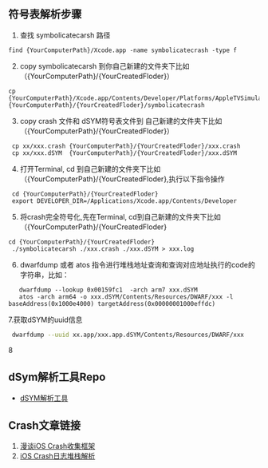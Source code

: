 ## 符号表解析步骤
1. 查找 symbolicatecarsh 路径
```
find {YourComputerPath}/Xcode.app -name symbolicatecrash -type f
```
2. copy symbolicatecarsh 到你自己新建的文件夹下比如（{YourComputerPath}/{YourCreatedFloder}）
```
cp {YourComputerPath}/Xcode.app/Contents/Developer/Platforms/AppleTVSimulator.platform/Developer/Library/PrivateFrameworks/DVTFoundation.framework/symbolicatecrash {YourComputerPath}/{YourCreatedFloder}/symbolicatecrash
```
3. copy crash 文件和 dSYM符号表文件到 自己新建的文件夹下比如（{YourComputerPath}/{YourCreatedFloder}）
```
 cp xx/xxx.crash {YourComputerPath}/{YourCreatedFloder}/xxx.crash
 cp xx/xxx.dSYM  {YourComputerPath}/{YourCreatedFloder}/xxx.dSYM
```
4. 打开Terminal, cd 到自己新建的文件夹下比如（{YourComputerPath}/{YourCreatedFloder},执行以下指令操作
```
 cd {YourComputerPath}/{YourCreatedFloder}
 export DEVELOPER_DIR=/Applications/Xcode.app/Contents/Developer
```
5. 将crash完全符号化,先在Terminal, cd到自己新建的文件夹下比如（{YourComputerPath}/{YourCreatedFloder}
```
cd {YourComputerPath}/{YourCreatedFloder}
 ./symbolicatecarsh ./xxx.crash ./xxx.dSYM > xxx.log
```
6. dwarfdump 或者 atos 指令进行堆栈地址查询和查询对应地址执行的code的字符串，比如：
```
   dwarfdump --lookup 0x00159fc1  -arch arm7 xxx.dSYM
   atos -arch arm64 -o xxx.dSYM/Contents/Resources/DWARF/xxx -l baseAddress(0x1000e4000) targetAddress(0x00000001000effdc)
```
7.获取dSYM的uuid信息
```sh
 dwarfdump --uuid xx.app/xxx.app.dSYM/Contents/Resources/DWARF/xxx
```
8
## dSym解析工具Repo
- [dSYM解析工具](https://github.com/answer-huang/dSYMTools.git)
## Crash文章链接
1. [漫谈iOS Crash收集框架](https://nianxi.net/ios/ios-crash-reporter.html)
2. [iOS Crash日志堆栈解析](https://juejin.im/post/5adf15f2518825671775f3e1)
